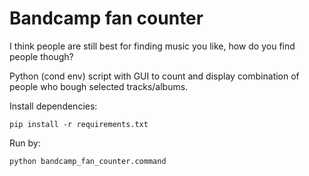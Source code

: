 # Bandcamp fan counter
I think people are still best for finding music you like, how do you find people though?

Python (cond env) script with GUI to count and display combination of people who bough selected tracks/albums.


Install dependencies:
```
pip install -r requirements.txt
```
Run by:
```
python bandcamp_fan_counter.command
```
